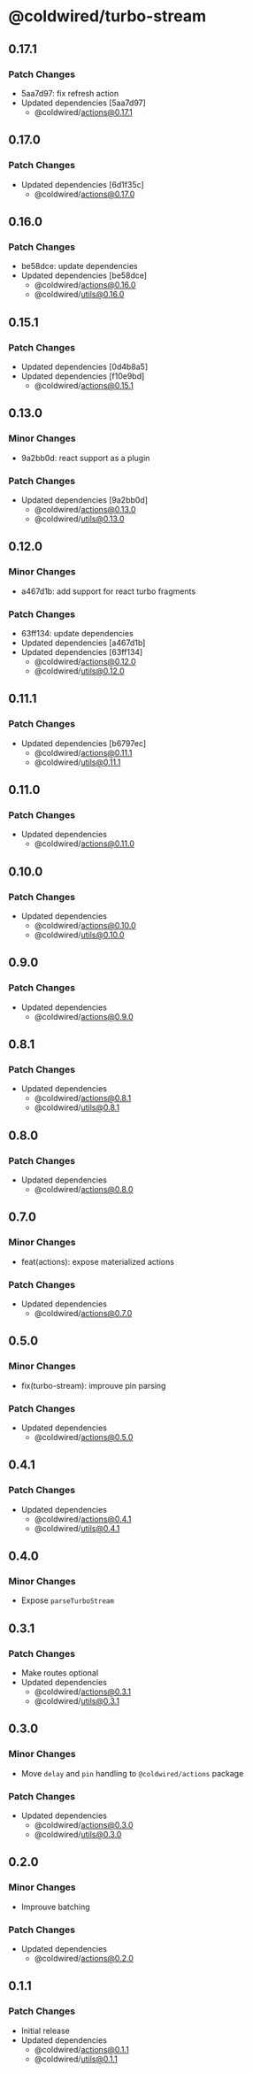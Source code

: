 # @coldwired/turbo-stream

## 0.17.1

### Patch Changes

- 5aa7d97: fix refresh action
- Updated dependencies [5aa7d97]
  - @coldwired/actions@0.17.1

## 0.17.0

### Patch Changes

- Updated dependencies [6d1f35c]
  - @coldwired/actions@0.17.0

## 0.16.0

### Patch Changes

- be58dce: update dependencies
- Updated dependencies [be58dce]
  - @coldwired/actions@0.16.0
  - @coldwired/utils@0.16.0

## 0.15.1

### Patch Changes

- Updated dependencies [0d4b8a5]
- Updated dependencies [f10e9bd]
  - @coldwired/actions@0.15.1

## 0.13.0

### Minor Changes

- 9a2bb0d: react support as a plugin

### Patch Changes

- Updated dependencies [9a2bb0d]
  - @coldwired/actions@0.13.0
  - @coldwired/utils@0.13.0

## 0.12.0

### Minor Changes

- a467d1b: add support for react turbo fragments

### Patch Changes

- 63ff134: update dependencies
- Updated dependencies [a467d1b]
- Updated dependencies [63ff134]
  - @coldwired/actions@0.12.0
  - @coldwired/utils@0.12.0

## 0.11.1

### Patch Changes

- Updated dependencies [b6797ec]
  - @coldwired/actions@0.11.1
  - @coldwired/utils@0.11.1

## 0.11.0

### Patch Changes

- Updated dependencies
  - @coldwired/actions@0.11.0

## 0.10.0

### Patch Changes

- Updated dependencies
  - @coldwired/actions@0.10.0
  - @coldwired/utils@0.10.0

## 0.9.0

### Patch Changes

- Updated dependencies
  - @coldwired/actions@0.9.0

## 0.8.1

### Patch Changes

- Updated dependencies
  - @coldwired/actions@0.8.1
  - @coldwired/utils@0.8.1

## 0.8.0

### Patch Changes

- Updated dependencies
  - @coldwired/actions@0.8.0

## 0.7.0

### Minor Changes

- feat(actions): expose materialized actions

### Patch Changes

- Updated dependencies
  - @coldwired/actions@0.7.0

## 0.5.0

### Minor Changes

- fix(turbo-stream): improuve pin parsing

### Patch Changes

- Updated dependencies
  - @coldwired/actions@0.5.0

## 0.4.1

### Patch Changes

- Updated dependencies
  - @coldwired/actions@0.4.1
  - @coldwired/utils@0.4.1

## 0.4.0

### Minor Changes

- Expose `parseTurboStream`

## 0.3.1

### Patch Changes

- Make routes optional
- Updated dependencies
  - @coldwired/actions@0.3.1
  - @coldwired/utils@0.3.1

## 0.3.0

### Minor Changes

- Move `delay` and `pin` handling to `@coldwired/actions` package

### Patch Changes

- Updated dependencies
  - @coldwired/actions@0.3.0
  - @coldwired/utils@0.3.0

## 0.2.0

### Minor Changes

- Improuve batching

### Patch Changes

- Updated dependencies
  - @coldwired/actions@0.2.0

## 0.1.1

### Patch Changes

- Initial release
- Updated dependencies
  - @coldwired/actions@0.1.1
  - @coldwired/utils@0.1.1
